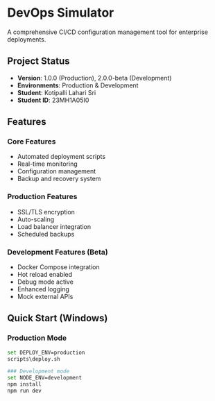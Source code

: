 # DevOps Simulator

A comprehensive CI/CD configuration management tool for enterprise deployments.

## Project Status
- **Version**: 1.0.0 (Production), 2.0.0-beta (Development)
- **Environments**: Production & Development
- **Student**: Kotipalli Lahari Sri
- **Student ID**: 23MH1A05I0

## Features

### Core Features
- Automated deployment scripts
- Real-time monitoring
- Configuration management
- Backup and recovery system

### Production Features
- SSL/TLS encryption
- Auto-scaling
- Load balancer integration
- Scheduled backups

### Development Features (Beta)
- Docker Compose integration
- Hot reload enabled
- Debug mode active
- Enhanced logging
- Mock external APIs



##  Quick Start (Windows)

### Production Mode

```bash
set DEPLOY_ENV=production
scripts\deploy.sh

### Development mode
set NODE_ENV=development
npm install
npm run dev